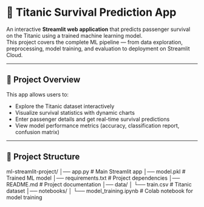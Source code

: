 # 🚢 Titanic Survival Prediction App

An interactive **Streamlit web application** that predicts passenger survival on the Titanic using a trained machine learning model.  
This project covers the complete ML pipeline — from data exploration, preprocessing, model training, and evaluation to deployment on Streamlit Cloud.

---

## 📌 Project Overview

This app allows users to:
- Explore the Titanic dataset interactively
- Visualize survival statistics with dynamic charts
- Enter passenger details and get real-time survival predictions
- View model performance metrics (accuracy, classification report, confusion matrix)

---

## 📂 Project Structure
ml-streamlit-project/
│── app.py # Main Streamlit app
│── model.pkl # Trained ML model
│── requirements.txt # Project dependencies
│── README.md # Project documentation
│── data/
│ └── train.csv # Titanic dataset
│── notebooks/
│ └── model_training.ipynb # Colab notebook for model training

